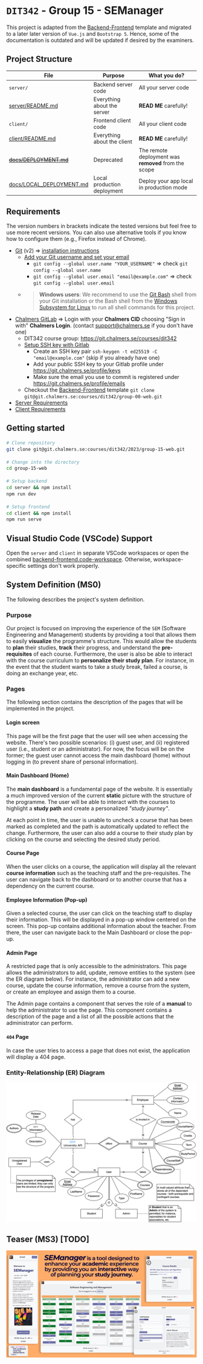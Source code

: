 # `DIT342` - Group 15 - SEManager 

This project is adapted from the [Backend-Frontend](https://git.chalmers.se/courses/dit342/group-00-web) template and migrated to a
later later version of `Vue.js` and `Bootstrap 5`. Hence, some of
the documentation is outdated and will be updated if desired by the examiners.

## Project Structure

| File                                                 | Purpose                           | What you do?                              |
| ---------------------------------------------------- | --------------------------------- | ----------------------------------------- |
| `server/`                                            | Backend server code               | All your server code                      |
| [server/README.md](server/README.md)                 | Everything about the server       | **READ ME** carefully!                    |
| `client/`                                            | Frontend client code              | All your client code                      |
| [client/README.md](client/README.md)                 | Everything about the client       | **READ ME** carefully!                    |
| [~~docs/DEPLOYMENT.md~~](docs/DEPLOYMENT.md)             | Deprecated | The remote deployment was **removed** from the scope | 
| [docs/LOCAL_DEPLOYMENT.md](docs/LOCAL_DEPLOYMENT.md) | Local production deployment       | Deploy your app local in production mode  |

## Requirements

The version numbers in brackets indicate the tested versions but feel free to use more recent versions.
You can also use alternative tools if you know how to configure them (e.g., Firefox instead of Chrome).

* [Git](https://git-scm.com/) (v2) => [installation instructions](https://www.atlassian.com/git/tutorials/install-git)
  * [Add your Git username and set your email](https://docs.gitlab.com/ce/gitlab-basics/start-using-git.html#add-your-git-username-and-set-your-email)
    * `git config --global user.name "YOUR_USERNAME"` => check `git config --global user.name`
    * `git config --global user.email "email@example.com"` => check `git config --global user.email`
  * > **Windows users**: We recommend to use the [Git Bash](https://www.atlassian.com/git/tutorials/git-bash) shell from your Git installation or the Bash shell from the [Windows Subsystem for Linux](https://docs.microsoft.com/en-us/windows/wsl/install-win10) to run all shell commands for this project.
* [Chalmers GitLab](https://git.chalmers.se/) => Login with your **Chalmers CID** choosing "Sign in with" **Chalmers Login**. (contact [support@chalmers.se](mailto:support@chalmers.se) if you don't have one)
  * DIT342 course group: https://git.chalmers.se/courses/dit342
  * [Setup SSH key with Gitlab](https://docs.gitlab.com/ee/ssh/)
    * Create an SSH key pair `ssh-keygen -t ed25519 -C "email@example.com"` (skip if you already have one)
    * Add your public SSH key to your Gitlab profile under https://git.chalmers.se/profile/keys
    * Make sure the email you use to commit is registered under https://git.chalmers.se/profile/emails
  * Checkout the [Backend-Frontend](https://git.chalmers.se/courses/dit342/group-00-web) template `git clone git@git.chalmers.se:courses/dit342/group-00-web.git`
* [Server Requirements](./server/README.md#Requirements)
* [Client Requirements](./client/README.md#Requirements)

## Getting started

```bash
# Clone repository
git clone git@git.chalmers.se:courses/dit342/2023/group-15-web.git

# Change into the directory
cd group-15-web

# Setup backend
cd server && npm install
npm run dev

# Setup frontend
cd client && npm install
npm run serve
```

## Visual Studio Code (VSCode) Support

Open the `server` and `client` in separate VSCode workspaces or open the combined [backend-frontend.code-workspace](./backend-frontend.code-workspace). Otherwise, workspace-specific settings don't work properly.

## System Definition (MS0)

The following describes the project's system definition.

### Purpose

Our project is focused on improving the experience of the `SEM` (Software Engineering and Management) students by providing a tool
that allows them to easily **visualize** the programme's structure.
This would allow the students to **plan** their studies, **track** their progress, and understand the **pre-requisites** of each course.
Furthermore, the user is also be able to interact with the course curriculum to **personalize their study plan**.
For instance, in the event that the student wants to take a study break, failed a course, is doing an exchange year, etc.

### Pages

The following section contains the description of the pages that will be implemented in the project.

#### Login screen

This page will be the first page that the user will see when accessing the website.
There's two possible scenarios: (i) guest user, and (ii) registered user (i.e., student or an administrator). For now, the focus will be on the former; the guest user cannot access the main dashboard (home) without logging in (to prevent share of personal information).

<!-- TODO: discuss the feasibility of the 'unregistered user' -->

#### Main Dashboard (Home)

The **main dashboard** is a fundamental page of the website. It is essentially a much improved version of
the current **static** picture with the structure of the programme. The user will be able to interact with the
courses to highlight a **study path** and create a personalized *"study journey"*.

At each point in time, the user is unable to uncheck a course that has been marked as completed and the path is automatically updated to reflect the change. Furthermore, the user can also add a course to their study plan by clicking on the course and selecting the desired study period.

#### Course Page

When the user clicks on a course, the application will display all the relevant **course information** such as the teaching staff and the pre-requisites. The user can navigate back to the dashboard or to another course that has a dependency on the current course.

#### Employee Information (Pop-up)

Given a selected course, the user can click on the teaching staff to display their information. This will be displayed in a pop-up window centered on the screen. This pop-up contains additional information about the teacher. From there, the user can navigate back to the Main Dashboard or close the pop-up.

#### Admin Page

A restricted page that is only accessible to the administrators. This page allows the administrators to add, update, remove entities to the system (see the ER diagram below). For instance, the administrator can add a new course, update the course information, remove a course from the system, or create an employee and assign them to a course.

The Admin page contains a component that serves the role of a **manual** to help the administrator to use the page. This component contains a description of the page and a list of all the possible actions that the administrator can perform.

#### `404` Page

In case the user tries to access a page that does not exist, the application will display a 404 page.

### Entity-Relationship (ER) Diagram

<!-- TODO: discuss the feasibility of the 'unregistered user' -->
![ER Diagram](./images/er_diagram.png)

## Teaser (MS3) [TODO]

![Teaser](./images/teaser.png)
